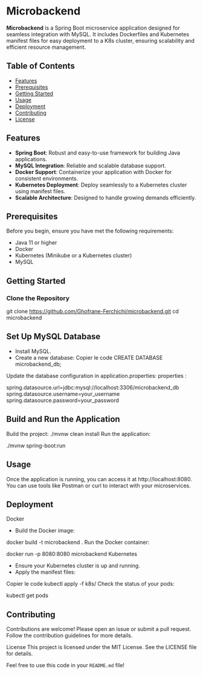 # Microbackend

**Microbackend** is a Spring Boot microservice application designed for seamless integration with MySQL. It includes Dockerfiles and Kubernetes manifest files for easy deployment to a K8s cluster, ensuring scalability and efficient resource management.

## Table of Contents

- [Features](#features)
- [Prerequisites](#prerequisites)
- [Getting Started](#getting-started)
- [Usage](#usage)
- [Deployment](#deployment)
- [Contributing](#contributing)
- [License](#license)

## Features

- **Spring Boot**: Robust and easy-to-use framework for building Java applications.
- **MySQL Integration**: Reliable and scalable database support.
- **Docker Support**: Containerize your application with Docker for consistent environments.
- **Kubernetes Deployment**: Deploy seamlessly to a Kubernetes cluster using manifest files.
- **Scalable Architecture**: Designed to handle growing demands efficiently.

## Prerequisites

Before you begin, ensure you have met the following requirements:

- Java 11 or higher
- Docker
- Kubernetes (Minikube or a Kubernetes cluster)
- MySQL

## Getting Started

### Clone the Repository

git clone https://github.com/Ghofrane-Ferchichi/microbackend.git
cd microbackend

## Set Up MySQL Database

 - Install MySQL.
 - Create a new database:
Copier le code
CREATE DATABASE microbackend_db;

Update the database configuration in application.properties:
properties :

spring.datasource.url=jdbc:mysql://localhost:3306/microbackend_db
spring.datasource.username=your_username
spring.datasource.password=your_password


## Build and Run the Application
Build the project:
./mvnw clean install
Run the application:

./mvnw spring-boot:run

## Usage
Once the application is running, you can access it at http://localhost:8080. You can use tools like Postman or curl to interact with your microservices.

## Deployment
Docker
- Build the Docker image:

docker build -t microbackend .
Run the Docker container:

docker run -p 8080:8080 microbackend
Kubernetes
- Ensure your Kubernetes cluster is up and running.
- Apply the manifest files:

Copier le code
kubectl apply -f k8s/
Check the status of your pods:

kubectl get pods


## Contributing
Contributions are welcome! Please open an issue or submit a pull request. Follow the contribution guidelines for more details.

License
This project is licensed under the MIT License. See the LICENSE file for details.

Feel free to use this code in your `README.md` file!

